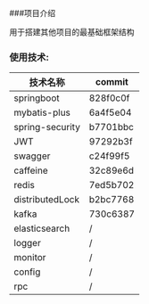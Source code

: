 ###项目介绍

用于搭建其他项目的最基础框架结构

### 使用技术:
| 技术名称 | commit |
| ---- | ---- |
| springboot | 828f0c0f |
| mybatis-plus | 6a4f5e04|
| spring-security | b7701bbc |
| JWT | 97292b3f |
| swagger | c24f99f5|
| caffeine | 32c89e6d  | 
| redis | 7ed5b702 |
| distributedLock |b2bc7768|
| kafka | 730c6387 |
| elasticsearch | / |
| logger | / |
| monitor | / |
| config | / |
| rpc | / | 


